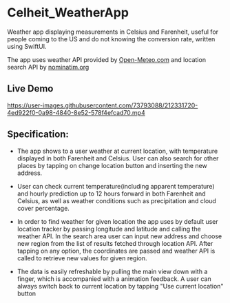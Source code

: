 # Celheit_WeatherApp

Weather app displaying measurements in Celsius and Farenheit, useful for people coming to the US and do not knowing the conversion rate, written using SwiftUI. 

The app uses weather API provided by [Open-Meteo.com](https://open-meteo.com/) and location search API by [nominatim.org](https://nominatim.org/)

## Live Demo

https://user-images.githubusercontent.com/73793088/212331720-4ed922f0-0a98-4840-8e52-578f4efcad70.mp4

## Specification:

- The app shows to a user weather at current location, with temperature displayed in both Farenheit and Celsius. User can also search for other places by tapping on change location button and inserting the new address.

- User can check current temperature(including apparent temperature) and hourly prediction up to 12 hours forward in both Farenheit and Celsius, as well as weather conditions such as precipitation and cloud cover percentage.

- In order to find weather for given location the app uses by default user location tracker by passing longitude and latitude and calling the weather API. In the search area user can input new address and choose new region from the list of results fetched through location API. After tapping on any option, the coordinates are passed and weather API is called to retrieve new values for given region. 

- The data is easily refreshable by pulling the main view down with a finger, which is accompanied with a animation feedback. A user can always switch back to current location by tapping "Use current location" button
